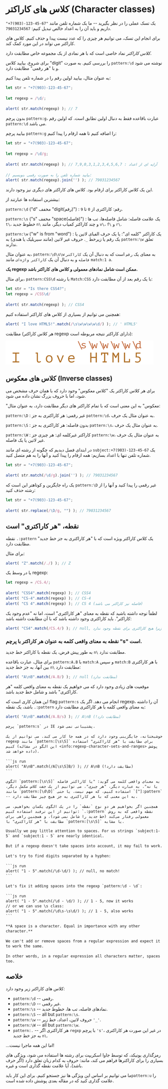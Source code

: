 # کلاس های کاراکتر (Character classes) 

یک تسک عملی را در نظر بگیرید -- ما یک شماره تلفن مانند `"67-45-123-(903)7+"` داریم و باید آن را به اعداد خالص تبدیل کنیم: `79031234567`.

برای انجام این تسک، می‌ توانیم هر چیزی را که عدد نیست پیدا و حذف کنیم. کلاس های کاراکتر می تواند در این مورد کمک کند.

*کلاس کاراکتر* نماد خاصی است که با هر نمادی از یک مجموعه خاص مطابقت دارد.

برای شروع، بیایید کلاس "digit" را بررسی کنیم. به صورت `pattern:\d` نوشته می‌ شود و با "هر رقمی" مطابقت دارد.

به عنوان مثال، بیایید اولین رقم را در شماره تلفن پیدا کنیم:

```js run
let str = "+7(903)-123-45-67";

let regexp = /\d/;

alert( str.match(regexp) ); // 7
```

بدون پرچم `pattern:g`، عبارت باقاعده فقط به دنبال اولین تطابق است. که اولین رقم `pattern:\d` می باشد.

بیایید پرچم `pattern:g` را اضافه کنیم تا همه ارقام را پیدا کنیم:

```js run
let str = "+7(903)-123-45-67";

let regexp = /\d/g;

alert( str.match(regexp) ); // آرایه ای از اعداد : 7,9,0,3,1,2,3,4,5,6,7

// بیایید شماره تلفن را به صورت رقمی بنویسیم:
alert( str.match(regexp).join('') ); // 79031234567
```

این یک کلاس کاراکتر برای ارقام بود. کلاس های کاراکتر های دیگری نیز وجود دارند.

بیشترین استفاده ها عبارتند از:

`pattern:\d` ("d" مخفف "digit(رقم)")
: رقم: کاراکتری از `0` تا `9`.

`pattern:\s` ("s" مخفف "space(فاصله)")
: یک علامت فاصله: شامل فاصله‌ها، تب ها `t\`، خطوط جدید `n\` و چند کاراکتر کمیاب دیگر، مانند `v\`، `f\` و `r\`.

`pattern:\w` ("w" is from "word")
: یک کاراکتر "کلمه ای": یا یک حرف الفبای لاتین یا یک رقم یا زیرخط `_`. حروف غیر لاتین (مانند سیریلیک یا هندی) به `pattern:\w` تعلق ندارند.

به عنوان مثال، `pattern:\d\s\w` به معنای یک `رقم` است که به دنبال آن یک `کاراکتر فاصله` و به دنبال آن یک `کاراکتر واژه‌ای` مانند `match:1 a`.

**یک regexp ممکن است شامل نمادهای معمولی و کلاس های کاراکتر باشد.**

برای مثال، `pattern:CSS\d` با رشته `Match:CSS` با یک رقم بعد از آن مطابقت دارد:

```js run
let str = "Is there CSS4?";
let regexp = /CSS\d/

alert( str.match(regexp) ); // CSS4
```

همچنین می توانیم از بسیاری از کلاس های کاراکتر استفاده کنیم:

```js run
alert( "I love HTML5!".match(/\s\w\w\w\w\d/) ); // ' HTML5'
```

مطابقت (هر کلاس کاراکتر regexp دارای کاراکتر نتیجه مربوطه است):

![](love-html5-classes.svg)

## کلاس های معکوس (Inverse classes)

برای هر کلاس کاراکتر یک "کلاس معکوس" وجود دارد که با همان حرف مشخص می شود، اما با حروف بزرگ نشان داده می شود.

"معکوس" به این معنی است که با تمام کاراکتر های دیگر مطابقت دارد، به عنوان مثال:

`pattern:\D`
: غیر رقمی: هر کاراکتری به جز `pattern:\d`، به عنوان مثال یک حرف.

`pattern:\S`
: بدون فاصله: هر کاراکتری به جز `pattern:\s`، به عنوان مثال یک حرف.

`pattern:\W`
: کاراکتر غیرکلمه ای: هر چیزی جز `pattern:\w`، به عنوان مثال یک حرف غیر لاتین یا یک فاصله.

در ابتدای فصل دیدیم که چگونه از رشته ای مانند `subject:+7(903)-123-45-67` یک شماره تلفن تنها با اعداد بسازیم: همه ارقام را پیدا کنید و آنها را به هم متصل کنید.

```js run
let str = "+7(903)-123-45-67";

alert( str.match(/\d/g).join('') ); // 79031234567
```

یک راه جایگزین و کوتاهتر این است که `pattern:\D` غیر رقمی را پیدا کنید و آنها را از رشته حذف کنید:

```js run
let str = "+7(903)-123-45-67";

alert( str.replace(/\D/g, "") ); // 79031234567
```

## نقطه، "هر کاراکتری" است

نقطه `.:pattern` یک کلاس کاراکتر ویژه است که با "هر کاراکتری به جز خط جدید" مطابقت دارد.

برای مثال:

```js run
alert( "Z".match(/./) ); // Z
```

یا در وسط یک regexp:

```js run
let regexp = /CS.4/;

alert( "CSS4".match(regexp) ); // CSS4
alert( "CS-4".match(regexp) ); // CS-4
alert( "CS 4".match(regexp) ); // CS 4 (فاصله نیز کاراکتر می باشد)
```

لطفاً توجه داشته باشید که نقطه به معنای "هر کاراکتری" است، اما نه "عدم وجود یک کاراکتر". باید کاراکتری وجود داشته باشد که با آن مطابقت داشته باشد:

```js run
alert( "CS4".match(/CS.4/) ); // null, منطبق نیست زیرا هیچ کاراکتری برای نقطه وجود ندارد
```

### نقطه به معنای واقعی کلمه به عنوان هر کاراکتر با پرچم "s" است.

به طور پیش فرض، یک نقطه با کاراکتر خط جدید `n\` مطابقت ندارد.

برای مثال، عبارت باقاعده `pattern:A.B` با `match:A` و سپس `match:B` با هر کاراکتری بین آنها، به جز خط جدید `n\` مطابقت دارد:

```js run
alert( "A\nB".match(/A.B/) ); // null (مطابقت ندارد)
```

موقعیت‌ های زیادی وجود دارد که می‌ خواهیم یک نقطه به معنای واقعی کلمه "هر کاراکتری" باشد و شامل خط جدید باشد.

این همان کاری است که flag `pattern:s` انجام می دهد. اگر یک regexp، آن را داشته باشد، یک نقطه `.:pattern` به معنای واقعی کلمه با هر کاراکتری مطابقت دارد:

```js run
alert( "A\nB".match(/A.B/s) ); // A\nB (!مطابقت دارد)
```

````warn header="Not supported in IE"
پرچم `pattern:s` در IE پشتیبانی نمی شود.

خوشبختانه، جایگزینی وجود دارد که در همه جا کار می کند. می‌ توانیم از یک regexp مانند `pattern:[\s\S]` برای مطابقت با "هر کاراکتری" استفاده کنیم (این الگو در مقاله <info:regexp-character-sets-and-ranges> پوشش داده خواهد شد).

```js run
alert( "A\nB".match(/A[\s\S]B/) ); // A\nB (!مطابقت دارد)
```

الگوی `pattern:[\s\S]` به معنای واقعی کلمه می گوید: "یا کاراکتر فاصله یا نه". به عبارت دیگر، "هر چیزی". می‌ توانیم از یک جفت کلاس مکمل دیگر، مانند `pattern:[\d\D]` استفاده کنیم، که مهم نیست. یا حتی `[^]:pattern` -- به این معنی که با هر کاراکتری به جز هیچ چیز مطابقت دارد.

همچنین اگر بخواهیم هر دو نوع `نقطه` را در یک الگوی یکسان بخواهیم، می‌ توانیم از این ترفند استفاده کنیم: `.:pattern` نقطه واقعی که به روش معمولی رفتار می‌کند (خط جدید را شامل نمی شود)، و همچنین راهی برای مطابقت با "هر کاراکتری" با `pattern:[\s\S]` یا مشابه.
````

````warn header="Pay attention to spaces"
Usually we pay little attention to spaces. For us strings `subject:1-5` and `subject:1 - 5` are nearly identical.

But if a regexp doesn't take spaces into account, it may fail to work.

Let's try to find digits separated by a hyphen:

```js run
alert( "1 - 5".match(/\d-\d/) ); // null, no match!
```

Let's fix it adding spaces into the regexp `pattern:\d - \d`:

```js run
alert( "1 - 5".match(/\d - \d/) ); // 1 - 5, now it works
// or we can use \s class:
alert( "1 - 5".match(/\d\s-\s\d/) ); // 1 - 5, also works
```

**A space is a character. Equal in importance with any other character.**

We can't add or remove spaces from a regular expression and expect it to work the same.

In other words, in a regular expression all characters matter, spaces too.
````

## خلاصه

کلاس های کاراکتر زیر وجود دارد:

- `pattern:\d` -- رقمی.
- `pattern:\D` -- غیر رقمی.
- `pattern:\s` -- نمادهای فاصله، تب ها، خطوط جدید.
- `pattern:\S` -- all but `pattern:\s`.
- `pattern:\w` -- حروف لاتین، اعداد، خط زیر `'_'`.
- `pattern:\W` -- all but `pattern:\w`.
- `pattern:.` -- هر کاراکتری اگر `regxp` با پرچم `'s'`، در غیر این صورت هر کاراکتری به جز خط جدید `n\`.

...اما این همه ماجرا نیست!

رمزگذاری یونیکد، که توسط جاوا اسکریپت برای رشته ها استفاده می شود، ویژگی های بسیاری را برای کاراکترها فراهم می کند، مانند: حروف به کدام زبان تعلق دارد (اگر حرف باشد)، آیا علامت نقطه گذاری است و غیره.

ما می توانیم بر اساس این ویژگی ها نیز جستجو کنیم. برای این کار باید`pattern:u` را علامت گذاری کنید که در مقاله بعدی پوشش داده شده است.
